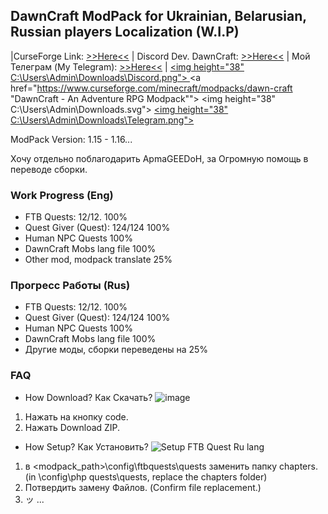 ## DawnCraft ModPack for Ukrainian, Belarusian, Russian players Localization (W.I.P)

|CurseForge Link: [>>Here<<](https://www.curseforge.com/minecraft/modpacks/dawn-craft "DawnCraft - An Adventure RPG Modpack")
| Discord Dev. DawnCraft: [>>Here<<](https://www.curseforge.com/linkout?remoteUrl=https%253a%252f%252fdiscord.com%252finvite%252fUjPx5jzd3m)
| Мой Телеграм (My Telegram): [>>Here<<](https://t.me/ItDanieru) |
<a href="https://www.curseforge.com/linkout?remoteUrl=https%253a%252f%252fdiscord.com%252finvite%252fUjPx5jzd3m">
    <img height="38" C:\Users\Admin\Downloads\Discord.png">
</a>
<a href="https://www.curseforge.com/minecraft/modpacks/dawn-craft "DawnCraft - An Adventure RPG Modpack"">
    <img height="38" C:\Users\Admin\Downloads.svg">
</a>
<a href="https://t.me/ItDanieru">
    <img height="38" C:\Users\Admin\Downloads\Telegram.png">
</a>

ModPack Version: 1.15 - 1.16...

Хочу отдельно поблагодарить АpmaGEEDoH, за Огромную помощь в переводе сборки.



### Work Progress (Eng)

 - FTB Quests: 12/12. 100% 
 - Quest Giver (Quest): 124/124 100%
 - Human NPC Quests 100%            
 - DawnCraft Mobs lang file 100% 
 - Other mod, modpack translate 25%


### Прогресс Работы (Rus)

 - FTB Quests: 12/12. 100% 
 - Quest Giver (Quest): 124/124 100%
 - Human NPC Quests 100%            
 - DawnCraft Mobs lang file 100% 
 - Другие моды, сборки переведены на 25%

### FAQ
- How Download? Как Скачать?
![image](https://user-images.githubusercontent.com/54354556/236098543-9721d28f-30d3-41e7-8386-f704b45d3036.png)
1. Нажать на кнопку code.
2. Нажать Download ZIP.
- How Setup? Как Установить?
![Setup FTB Quest Ru lang](https://user-images.githubusercontent.com/54354556/236097412-1678b4de-d2bf-401e-a064-7de7a7976dce.png)
1. в <modpack_path>\config\ftbquests\quests заменить папку chapters. (in <mod pack_path>\config\php quests\quests, replace the chapters folder)
2. Потвердить замену Файлов. (Confirm file replacement.)
3. ッ
 ...
